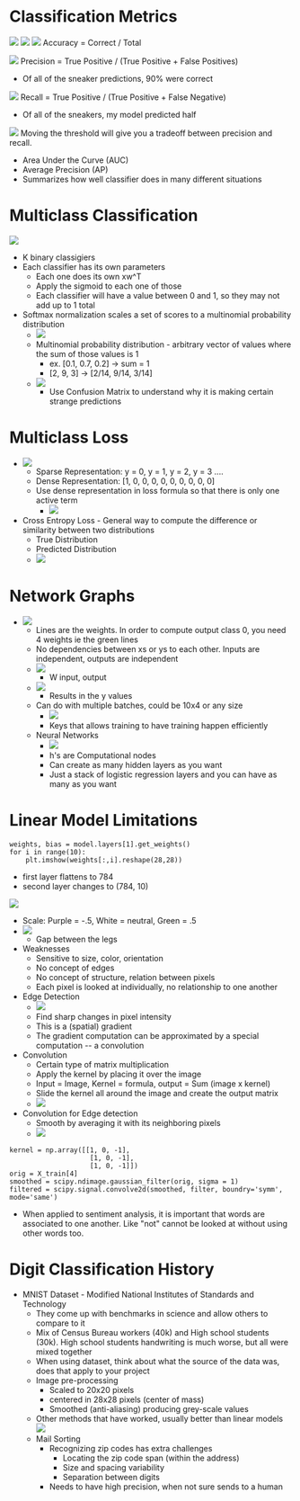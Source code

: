 # Classification Metrics

![](<photos/Pasted image 20240211091929.png>)
![](<photos/Pasted image 20240211092249.png>)
![](<photos/Pasted image 20240211093554.png>)
Accuracy = Correct / Total

![](<photos/Pasted image 20240211093733.png>)
Precision = True Positive / (True Positive + False Positives)

- Of all of the sneaker predictions, 90% were correct

![](<photos/Pasted image 20240211093752.png>)
Recall = True Positive / (True Positive + False Negative)

- Of all of the sneakers, my model predicted half

![](<photos/Pasted image 20240211094824.png>)
Moving the threshold will give you a tradeoff between precision and recall.

- Area Under the Curve (AUC)
- Average Precision (AP)
- Summarizes how well classifier does in many different situations

# Multiclass Classification

![](<photos/Pasted image 20240211103243.png>)

- K binary classigiers
- Each classifier has its own parameters
  - Each one does its own xw^T
  - Apply the sigmoid to each one of those
  - Each classifier will have a value between 0 and 1, so they may not add up to 1 total
- Softmax normalization scales a set of scores to a multinomial probability distribution
  - ![](<photos/Pasted image 20240211103808.png>)
  - Multinomial probability distribution - arbitrary vector of values where the sum of those values is 1
    - ex. [0.1, 0.7, 0.2] -> sum = 1
    - [2, 9, 3] -> [2/14, 9/14, 3/14]
  - ![](<photos/Pasted image 20240211111338.png>)
    - Use Confusion Matrix to understand why it is making certain strange predictions

# Multiclass Loss

- ![](<photos/Pasted image 20240211111710.png>)
  - Sparse Representation: y = 0, y = 1, y = 2, y = 3 ....
  - Dense Representation: [1, 0, 0, 0, 0, 0, 0, 0, 0, 0]
  - Use dense representation in loss formula so that there is only one active term
    - ![](<photos/Pasted image 20240211112022.png>)
- Cross Entropy Loss - General way to compute the difference or similarity between two distributions
  - True Distribution
  - Predicted Distribution
  - ![](<photos/Pasted image 20240211114337.png>)

# Network Graphs

- ![](<photos/Pasted image 20240211114740.png>)
  - Lines are the weights. In order to compute output class 0, you need 4 weights ie the green lines
  - No dependencies between xs or ys to each other. Inputs are independent, outputs are independent
  - ![](<photos/Pasted image 20240211115026.png>)
    - W input, output
  - ![](<photos/Pasted image 20240211115508.png>)
    - Results in the y values
  - Can do with multiple batches, could be 10x4 or any size
    - ![](<photos/Pasted image 20240211115650.png>)
    - Keys that allows training to have training happen efficiently
  - Neural Networks
    - ![](<photos/Pasted image 20240211115802.png>)
    - h's are Computational nodes
    - Can create as many hidden layers as you want
    - Just a stack of logistic regression layers and you can have as many as you want

# Linear Model Limitations

```
weights, bias = model.layers[1].get_weights()
for i in range(10):
	plt.imshow(weights[:,i].reshape(28,28))
```

- first layer flattens to 784
- second layer changes to (784, 10)

![](<photos/Pasted image 20240211120342.png>)

- Scale: Purple = -.5, White = neutral, Green = .5
- ![](<photos/Pasted image 20240211120503.png>)
  - Gap between the legs
- Weaknesses
  - Sensitive to size, color, orientation
  - No concept of edges
  - No concept of structure, relation between pixels
  - Each pixel is looked at individually, no relationship to one another
- Edge Detection
  - ![](<photos/Pasted image 20240211120924.png>)
  - Find sharp changes in pixel intensity
  - This is a (spatial) gradient
  - The gradient computation can be approximated by a special computation -- a convolution
- Convolution
  - Certain type of matrix multiplication
  - Apply the kernel by placing it over the image
  - Input = Image, Kernel = formula, output = Sum (image x kernel)
  - Slide the kernel all around the image and create the output matrix
  - ![](<photos/Pasted image 20240211121644.png>)
- Convolution for Edge detection
  - Smooth by averaging it with its neighboring pixels
  - ![](<photos/Pasted image 20240211121856.png>)

```
kernel = np.array([[1, 0, -1],
					[1, 0, -1],
					[1, 0, -1]])
orig = X_train[4]
smoothed = scipy.ndimage.gaussian_filter(orig, sigma = 1)
filtered = scipy.signal.convolve2d(smoothed, filter, boundry='symm', mode='same')
```

- When applied to sentiment analysis, it is important that words are associated to one another. Like "not" cannot be looked at without using other words too.

# Digit Classification History

- MNIST Dataset - Modified National Institutes of Standards and Technology
  - They come up with benchmarks in science and allow others to compare to it
  - Mix of Census Bureau workers (40k) and High school students (30k). High school students handwriting is much worse, but all were mixed together
  - When using dataset, think about what the source of the data was, does that apply to your project
  - Image pre-processing
    - Scaled to 20x20 pixels
    - centered in 28x28 pixels (center of mass)
    - Smoothed (anti-aliasing) producing grey-scale values
  - Other methods that have worked, usually better than linear models ![](<photos/Pasted image 20240211131043.png>)
  - Mail Sorting
    - Recognizing zip codes has extra challenges
      - Locating the zip code span (within the address)
      - Size and spacing variability
      - Separation between digits
    - Needs to have high precision, when not sure sends to a human

